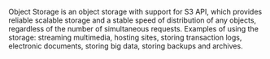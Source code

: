 Object Storage is an object storage with support for S3 API, which provides reliable scalable storage and a stable speed of distribution of any objects, regardless of the number of simultaneous requests. Examples of using the storage: streaming multimedia, hosting sites, storing transaction logs, electronic documents, storing big data, storing backups and archives.